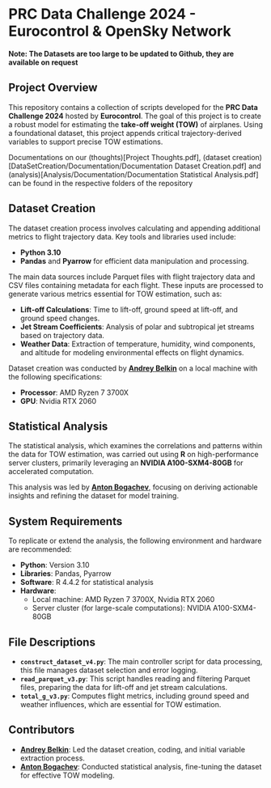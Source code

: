 # PRC Data Challenge 2024 - Eurocontrol & OpenSky Network

**Note: The Datasets are too large to be updated to Github, they are available on request**

## Project Overview

This repository contains a collection of scripts developed for the **PRC Data Challenge 2024** hosted by **Eurocontrol**. The goal of this project is to create a robust model for estimating the **take-off weight (TOW)** of airplanes. Using a foundational dataset, this project appends critical trajectory-derived variables to support precise TOW estimations.

Documentations on our (thoughts)[Project Thoughts.pdf], (dataset creation)[DataSetCreation/Documentation/Documentation Dataset Creation.pdf] and (analysis)[Analysis/Documentation/Documentation Statistical Analysis.pdf] can be found in the respective folders of the repository

## Dataset Creation

The dataset creation process involves calculating and appending additional metrics to flight trajectory data. Key tools and libraries used include:

- **Python 3.10**
- **Pandas** and **Pyarrow** for efficient data manipulation and processing.

The main data sources include Parquet files with flight trajectory data and CSV files containing metadata for each flight. These inputs are processed to generate various metrics essential for TOW estimation, such as:

- **Lift-off Calculations**: Time to lift-off, ground speed at lift-off, and ground speed changes.
- **Jet Stream Coefficients**: Analysis of polar and subtropical jet streams based on trajectory data.
- **Weather Data**: Extraction of temperature, humidity, wind components, and altitude for modeling environmental effects on flight dynamics.

Dataset creation was conducted by [**Andrey Belkin**](https://www.linkedin.com/in/andrey-belkin-03ab241ba) on a local machine with the following specifications:

- **Processor**: AMD Ryzen 7 3700X
- **GPU**: Nvidia RTX 2060

## Statistical Analysis

The statistical analysis, which examines the correlations and patterns within the data for TOW estimation, was carried out using **R** on high-performance server clusters, primarily leveraging an **NVIDIA A100-SXM4-80GB** for accelerated computation.

This analysis was led by [**Anton Bogachev**](https://www.linkedin.com/in/anton-bogachev-627353182/), focusing on deriving actionable insights and refining the dataset for model training.

## System Requirements

To replicate or extend the analysis, the following environment and hardware are recommended:

- **Python**: Version 3.10
- **Libraries**: Pandas, Pyarrow
- **Software**: R 4.4.2 for statistical analysis
- **Hardware**:
    - Local machine: AMD Ryzen 7 3700X, Nvidia RTX 2060
    - Server cluster (for large-scale computations): NVIDIA A100-SXM4-80GB

## File Descriptions

- **`construct_dataset_v4.py`**: The main controller script for data processing, this file manages dataset selection and error logging.
- **`read_parquet_v3.py`**: This script handles reading and filtering Parquet files, preparing the data for lift-off and jet stream calculations.
- **`total_g_v3.py`**: Computes flight metrics, including ground speed and weather influences, which are essential for TOW estimation.

## Contributors

- [**Andrey Belkin**](https://www.linkedin.com/in/andrey-belkin-03ab241ba): Led the dataset creation, coding, and initial variable extraction process.
- [**Anton Bogachev**](https://www.linkedin.com/in/anton-bogachev-627353182/): Conducted statistical analysis, fine-tuning the dataset for effective TOW modeling.
